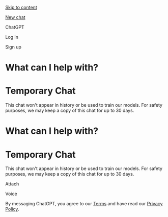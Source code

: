 [Skip to content](https://chatgpt.com/s/m_682fbf8155408191a1e7abcf9514aaf5#main)

[New chat](https://chatgpt.com/)

ChatGPT

Log in

Sign up

# What can I help with?

# Temporary Chat

This chat won't appear in history or be used to train our models. For safety purposes, we may keep a copy of this chat for up to 30 days.

# What can I help with?

# Temporary Chat

This chat won't appear in history or be used to train our models. For safety purposes, we may keep a copy of this chat for up to 30 days.

Attach

Voice

By messaging ChatGPT, you agree to our [Terms](https://openai.com/terms) and have read our [Privacy Policy](https://openai.com/privacy).
